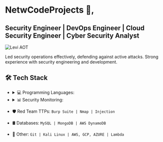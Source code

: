 # NetwCodeProjects 👋,

## Security Engineer | DevOps Engineer | Cloud Security Engineer | Cyber Security Analyst

![Levi AOT](https://c.tenor.com/xroYgJSSB4UAAAAC/tenor.gif)

Led security operations effectively, defending against active attacks. 
Strong experience with security engineering and development.

## 🛠️ Tech Stack

* <details>
  <summary>💻 Programming Languages:</summary>

  | Languages |
  |-----------|
  | Rust      |
  | C         |
  | C++       |
  | Go Lang   |
  | C#        |
  | HTML      |
  | CSS       |
  | TypeScript|
  | JavaScript|
  | Python    |

  </details>

* <details>
  <summary>📊 Security Monitoring:</summary>

  | Tools                            |
  |---------------------------------|
  | Splunk                          |
  | Docker                          |
  | Jenkins                         |
  | CI/CD                           |
  | Ansible                         |
  | SOAR                            |
  | DAST                            |
  | SAST                            |
  | GitLab                          |
  | Terraform                       |
  | Kubernetes                      |
  | Fluentd                         |
  | Kibana                          |
  | Elastic Search                  |
  | Ansible                         |
  | XDR                             |

  </details>
* 🛡️ Red Team TTPs: `Burp Suite | Nmap | Injection`
* 🛢️ Databases: `MySQL | MongoDB | AWS DynamoDB`
* 🚀 Other: `Git | Kali Linux | AWS, GCP, AZURE | Lambda`
